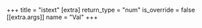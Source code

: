 +++
title = "istext"
[extra]
return_type = "num"
is_override = false
[[extra.args]]
name = "Val"
+++